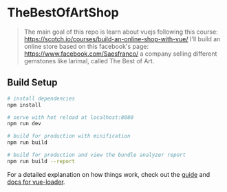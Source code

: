 # TheBestOfArtShop

> The main goal of this repo is learn about vuejs following this course: https://scotch.io/courses/build-an-online-shop-with-vue/ I'll build an online store based on this facebook's page: https://www.facebook.com/Saesfranco/ a company selling different gemstones like larimal, called The Best of Art.

## Build Setup

``` bash
# install dependencies
npm install

# serve with hot reload at localhost:8080
npm run dev

# build for production with minification
npm run build

# build for production and view the bundle analyzer report
npm run build --report
```

For a detailed explanation on how things work, check out the [guide](http://vuejs-templates.github.io/webpack/) and [docs for vue-loader](http://vuejs.github.io/vue-loader).


